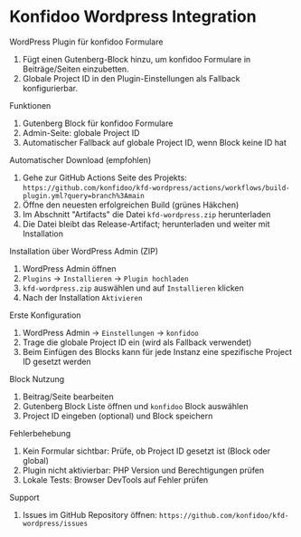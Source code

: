 # Konfidoo Wordpress Integration

WordPress Plugin für konfidoo Formulare

1. Fügt einen Gutenberg\-Block hinzu, um konfidoo Formulare in Beiträge/Seiten einzubetten.
1. Globale Project ID in den Plugin\-Einstellungen als Fallback konfigurierbar.

Funktionen

1. Gutenberg Block für konfidoo Formulare
1. Admin\-Seite: globale Project ID
1. Automatischer Fallback auf globale Project ID, wenn Block keine ID hat

Automatischer Download (empfohlen)

1. Gehe zur GitHub Actions Seite des Projekts:
   `https://github.com/konfidoo/kfd-wordpress/actions/workflows/build-plugin.yml?query=branch%3Amain`
1. Öffne den neuesten erfolgreichen Build (grünes Häkchen)
1. Im Abschnitt "Artifacts" die Datei `kfd-wordpress.zip` herunterladen
1. Die Datei bleibt das Release\-Artifact; herunterladen und weiter mit Installation

Installation über WordPress Admin (ZIP)

1. WordPress Admin öffnen
1. `Plugins` → `Installieren` → `Plugin hochladen`
1. `kfd-wordpress.zip` auswählen und auf `Installieren` klicken
1. Nach der Installation `Aktivieren`

Erste Konfiguration

1. WordPress Admin → `Einstellungen` → `konfidoo`
1. Trage die globale Project ID ein (wird als Fallback verwendet)
1. Beim Einfügen des Blocks kann für jede Instanz eine spezifische Project ID gesetzt werden

Block Nutzung

1. Beitrag/Seite bearbeiten
1. Gutenberg Block Liste öffnen und `konfidoo` Block auswählen
1. Project ID eingeben (optional) und Block speichern

Fehlerbehebung

1. Kein Formular sichtbar: Prüfe, ob Project ID gesetzt ist (Block oder global)
1. Plugin nicht aktivierbar: PHP Version und Berechtigungen prüfen
1. Lokale Tests: Browser DevTools auf Fehler prüfen

Support

1. Issues im GitHub Repository öffnen: `https://github.com/konfidoo/kfd-wordpress/issues`

